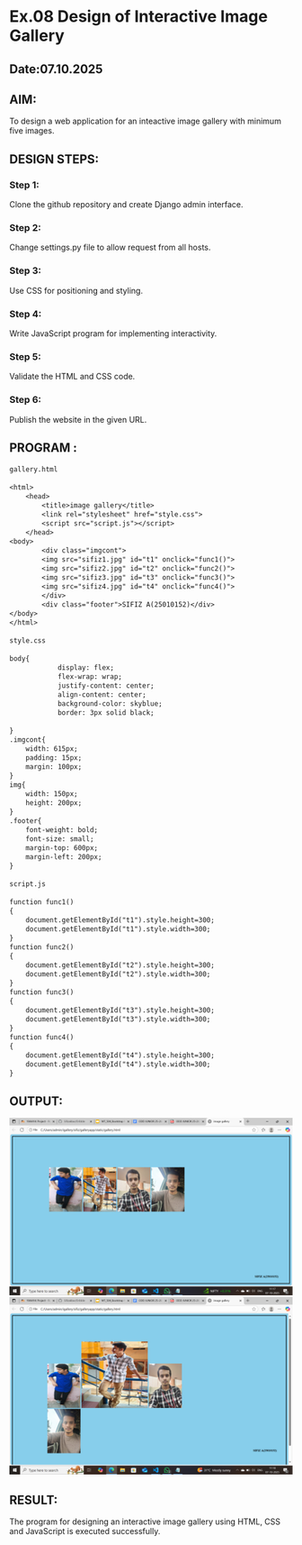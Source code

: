 # Ex.08 Design of Interactive Image Gallery
## Date:07.10.2025

## AIM:
To design a web application for an inteactive image gallery with minimum five images.

## DESIGN STEPS:

### Step 1:
Clone the github repository and create Django admin interface.

### Step 2:
Change settings.py file to allow request from all hosts.

### Step 3:
Use CSS for positioning and styling.

### Step 4:
Write JavaScript program for implementing interactivity.

### Step 5:
Validate the HTML and CSS code.

### Step 6:
Publish the website in the given URL.

## PROGRAM :
```
gallery.html

<html>
    <head>
        <title>image gallery</title>
        <link rel="stylesheet" href="style.css">
        <script src="script.js"></script>
    </head>
<body>
        <div class="imgcont">
        <img src="sifiz1.jpg" id="t1" onclick="func1()">
        <img src="sifiz2.jpg" id="t2" onclick="func2()">
        <img src="sifiz3.jpg" id="t3" onclick="func3()">
        <img src="sifiz4.jpg" id="t4" onclick="func4()">
        </div>
        <div class="footer">SIFIZ A(25010152)</div>
</body>
</html>

style.css

body{
            display: flex;
            flex-wrap: wrap; 
            justify-content: center; 
            align-content: center;
            background-color: skyblue; 
            border: 3px solid black; 

}
.imgcont{
    width: 615px;
    padding: 15px; 
    margin: 100px; 
}
img{
    width: 150px;
    height: 200px;
}
.footer{
    font-weight: bold;
    font-size: small;
    margin-top: 600px;
    margin-left: 200px;
}

script.js

function func1()
{
    document.getElementById("t1").style.height=300;
    document.getElementById("t1").style.width=300;
}
function func2()
{
    document.getElementById("t2").style.height=300;
    document.getElementById("t2").style.width=300;
}
function func3()
{
    document.getElementById("t3").style.height=300;
    document.getElementById("t3").style.width=300;
}
function func4()
{
    document.getElementById("t4").style.height=300;
    document.getElementById("t4").style.width=300;
}
```
## OUTPUT:

![alt text](<Screenshot (24).png>)
![alt text](<Screenshot (25).png>)

## RESULT:
The program for designing an interactive image gallery using HTML, CSS and JavaScript is executed successfully.

